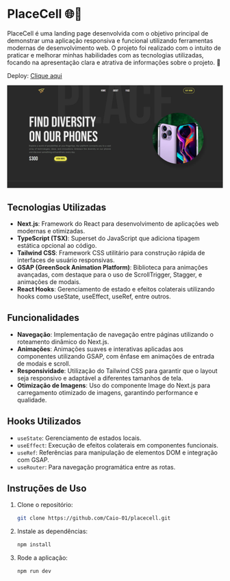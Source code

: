 # PlaceCell 🌐📱

PlaceCell é uma landing page desenvolvida com o objetivo principal de demonstrar uma aplicação responsiva e funcional utilizando ferramentas modernas de desenvolvimento web. O projeto foi realizado com o intuito de praticar e melhorar minhas habilidades com as tecnologias utilizadas, focando na apresentação clara e atrativa de informações sobre o projeto. 🚀

Deploy: [Clique aqui]()

![Imagem Home](./src/assets/images/img-home.png)

## Tecnologias Utilizadas 

- **Next.js**: Framework do React para desenvolvimento de aplicações web modernas e otimizadas.
- **TypeScript (TSX)**: Superset do JavaScript que adiciona tipagem estática opcional ao código.
- **Tailwind CSS**: Framework CSS utilitário para construção rápida de interfaces de usuário responsivas.
- **GSAP (GreenSock Animation Platform)**: Biblioteca para animações avançadas, com destaque para o uso de ScrollTrigger, Stagger, e animações de modais. 
- **React Hooks**: Gerenciamento de estado e efeitos colaterais utilizando hooks como useState, useEffect, useRef, entre outros.

## Funcionalidades

- **Navegação**: Implementação de navegação entre páginas utilizando o roteamento dinâmico do Next.js. 
- **Animações**: Animações suaves e interativas aplicadas aos componentes utilizando GSAP, com ênfase em animações de entrada de modais e scroll. 
- **Responsividade**: Utilização do Tailwind CSS para garantir que o layout seja responsivo e adaptável a diferentes tamanhos de tela. 
- **Otimização de Imagens**: Uso do componente Image do Next.js para carregamento otimizado de imagens, garantindo performance e qualidade. 

## Hooks Utilizados

- `useState`: Gerenciamento de estados locais.
- `useEffect`: Execução de efeitos colaterais em componentes funcionais. 
- `useRef`: Referências para manipulação de elementos DOM e integração com GSAP. 
- `useRouter`: Para navegação programática entre as rotas. 

## Instruções de Uso

1. Clone o repositório:

    ```bash
    git clone https://github.com/Caio-01/placecell.git
    ```

2. Instale as dependências:

    ```bash
    npm install
    ```

3. Rode a aplicação:

    ```bash
    npm run dev
    ```
